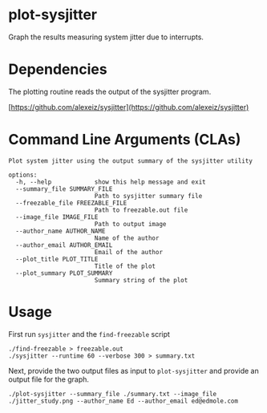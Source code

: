# plot-sysjitter

Graph the results measuring system jitter due to interrupts.

# Dependencies

The plotting routine reads the output of the sysjitter program.

[https://github.com/alexeiz/sysjitter](https://github.com/alexeiz/sysjitter)

# Command Line Arguments (CLAs)
```
Plot system jitter using the output summary of the sysjitter utility

options:
  -h, --help            show this help message and exit
  --summary_file SUMMARY_FILE
                        Path to sysjitter summary file
  --freezable_file FREEZABLE_FILE
                        Path to freezable.out file
  --image_file IMAGE_FILE
                        Path to output image
  --author_name AUTHOR_NAME
                        Name of the author
  --author_email AUTHOR_EMAIL
                        Email of the author
  --plot_title PLOT_TITLE
                        Title of the plot
  --plot_summary PLOT_SUMMARY
                        Summary string of the plot
```

# Usage

First run `sysjitter` and the `find-freezable` script
```shell
./find-freezable > freezable.out
./sysjitter --runtime 60 --verbose 300 > summary.txt
```

Next, provide the two output files as input to `plot-sysjitter` and provide an output file for the graph.

```shell
./plot-sysjitter --summary_file ./summary.txt --image_file ./jitter_study.png --author_name Ed --author_email ed@edmole.com 
```

